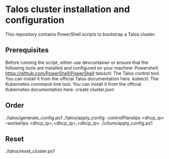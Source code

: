 # Talos cluster installation and configuration
This repository contains PowerShell scripts to bootstrap a Talos cluster.
## Prerequisites

Before running the script, either use devcontainer or ensure that the following tools are installed and configured on your machine:
    Powershell: https://github.com/PowerShell/PowerShell 
    talosctl: The Talos control tool. You can install it from the official Talos documentation here.
    kubectl: The Kubernetes command-line tool. You can install it from the official Kubernetes documentation here.
    create cluster.json
    
## Order
  ./talos/generate_config.ps1
  ./talos/apply_config -controlPlaneIps <dhcp_ip> -workerIps  <dhcp_ip>,<dhcp_ip>,<dhcp_ip>
  ./cilium/apply_config.ps1
  

## Reset
  ./talos/reset_cluster.ps1
